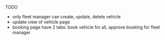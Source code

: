 TODO

- only fleet manager can create, update, delete vehicle
- update view of vehicle page
- booking page have 2 tabs: book vehicle for all, approve booking for fleet manager
